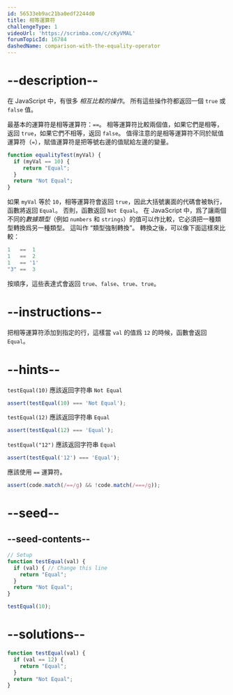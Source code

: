 ```yaml
---
id: 56533eb9ac21ba0edf2244d0
title: 相等運算符
challengeType: 1
videoUrl: 'https://scrimba.com/c/cKyVMAL'
forumTopicId: 16784
dashedName: comparison-with-the-equality-operator
---
```


# --description--

在 JavaScript 中，有很多 <dfn>相互比較的操作</dfn>。 所有這些操作符都返回一個 `true` 或 `false` 值。

最基本的運算符是相等運算符：`==`。 相等運算符比較兩個值，如果它們是相等，返回 `true`，如果它們不相等，返回 `false`。 值得注意的是相等運算符不同於賦值運算符（`=`），賦值運算符是把等號右邊的值賦給左邊的變量。

```js
function equalityTest(myVal) {
  if (myVal == 10) {
     return "Equal";
  }
  return "Not Equal";
}
```

如果 `myVal` 等於 `10`，相等運算符會返回 `true`，因此大括號裏面的代碼會被執行，函數將返回 `Equal`。 否則，函數返回 `Not Equal`。 在 JavaScript 中，爲了讓兩個不同的<dfn>數據類型</dfn>（例如 `numbers` 和 `strings`）的值可以作比較，它必須把一種類型轉換爲另一種類型。 這叫作 “類型強制轉換”。 轉換之後，可以像下面這樣來比較：

```js
1   ==  1
1   ==  2
1   == '1'
"3" ==  3
```

按順序，這些表達式會返回 `true`、`false`、`true`、`true`。

# --instructions--

把相等運算符添加到指定的行，這樣當 `val` 的值爲 `12` 的時候，函數會返回 `Equal`。

# --hints--

`testEqual(10)` 應該返回字符串 `Not Equal`

```js
assert(testEqual(10) === 'Not Equal');
```

`testEqual(12)` 應該返回字符串 `Equal`

```js
assert(testEqual(12) === 'Equal');
```

`testEqual("12")` 應該返回字符串 `Equal`

```js
assert(testEqual('12') === 'Equal');
```

應該使用 `==` 運算符。

```js
assert(code.match(/==/g) && !code.match(/===/g));
```

# --seed--

## --seed-contents--

```js
// Setup
function testEqual(val) {
  if (val) { // Change this line
    return "Equal";
  }
  return "Not Equal";
}

testEqual(10);
```

# --solutions--

```js
function testEqual(val) {
  if (val == 12) {
    return "Equal";
  }
  return "Not Equal";
}
```
